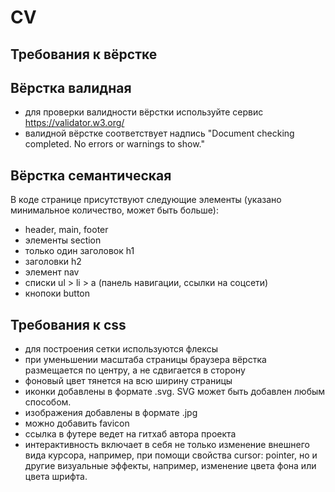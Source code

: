 # CV
## Требования к вёрстке  
## Вёрстка валидная   
- для проверки валидности вёрстки используйте сервис https://validator.w3.org/  
- валидной вёрстке соответствует надпись "Document checking completed. No errors or warnings to show."   
## Вёрстка семантическая   
В коде странице присутствуют следующие элементы (указано минимальное количество, может быть больше):  
-  header, main, footer   
-  элементы section  
-  только один заголовок h1  
-  заголовки h2 
-  элемент nav 
-  списки ul > li > a (панель навигации, ссылки на соцсети) 
-  кнопоки button
## Требования к css  
- для построения сетки используются флексы 
- при уменьшении масштаба страницы браузера вёрстка размещается по центру, а не сдвигается в сторону 
- фоновый цвет тянется на всю ширину страницы  
- иконки добавлены в формате .svg. SVG может быть добавлен любым способом. 
- изображения добавлены в формате .jpg 
- можно добавить favicon  
- ссылка в футере ведет на гитхаб автора проекта  
- интерактивность включает в себя не только изменение внешнего вида курсора, например, при помощи свойства cursor: pointer, но и другие визуальные эффекты, например, изменение цвета фона или цвета шрифта.   
